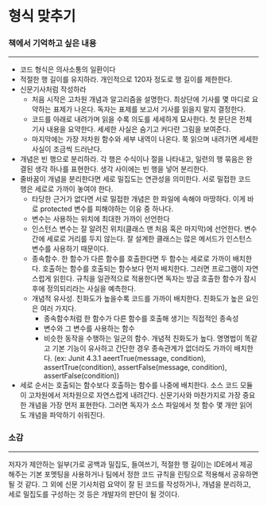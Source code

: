 # 형식 맞추기
### 책에서 기억하고 싶은 내용
---
- 코드 형식은 의사소통의 일환이다
- 적절한 행 길이를 유지하라. 개인적으로 120자 정도로 행 길이를 제한한다.
- 신문기사처럼 작성하라
   - 처음 시작은 고차원 개념과 알고리즘을 설명한다. 최상단에 기사를 몇 마디로 요약하는 표제가 나온다. 독자는 표제를 보고서 기사를 읽을지 말지 결정한다.
   - 코드를 아래로 내려가며 읽을 수록 의도를 세세하게 묘사한다. 첫 문단은 전체 기사 내용을 요약한다. 세세한 사실은 숨기고 커다란 그림을 보여준다.
   - 마지막에는 가장 저차원 함수와 세부 내역이 나온다. 쭉 읽으며 내려가면 세세한 사실이 조금씩 드러난다.
- 개념은 빈 행으로 분리하라. 각 행은 수식이나 절을 나타내고, 일련의 행 묶음은 완결된 생각 하나를 표현한다. 생각 사이에는 빈 행을 넣어 분리한다.
- 줄바꿈이 개념을 분리한다면 세로 밀집도는 연관성을 의미한다. 서로 밀접한 코드 행은 세로로 가까이 놓여야 한다.
   - 타당한 근거가 없다면 서로 밀접한 개념은 한 파일에 속해야 마땅하다. 이게 바로 protected 변수를 피해야하는 이유 중 하나다.
   - 변수는 사용하는 위치에 최대한 가까이 선언한다
   - 인스턴스 변수는 잘 알려진 위치(클래스 맨 처음 혹은 마지막)에 선언한다. 변수 간에 세로로 거리를 두지 않는다. 잘 설계한 클래스는 많은 메서드가 인스턴스 변수를 사용하기 때문이다.
   - 종속함수. 한 함수가 다른 함수를 호출한다면 두 함수는 세로로 가까이 배치한다. 호출하는 함수를 호출되는 함수보다 먼저 배치한다. 그러면 프로그램이 자연스럽게 읽힌다. 규칙을 일관적으로 적용한다면 독자는 방금 호출한 함수가 잠시 후에 정의되리라는 사실을 예측한다.
   - 개념적 유사성. 친화도가 높을수록 코드를 가까이 배치한다. 친화도가 높은 요인은 여러 가지다.
      - 종속함수처럼 한 함수가 다른 함수를 호출해 생기는 직접적인 종속성
      - 변수와 그 변수를 사용하는 함수
      - 비슷한 동작을 수행하는 일군의 함수. 개념적 친화도가 높다. 명명법이 똑같고 기본 기능이 유사하고 간단한 경우 종속관계가 없더라도 가까이 배치한다. (ex: Junit 4.3.1 aeertTrue(message, condition), assertTrue(condition), assertFalse(message, condition), assertFalse(condition))
- 세로 순서는 호출되는 함수보다 호출하는 함수를 나중에 배치한다. 소스 코드 모듈이 고차원에서 저차원으로 자연스럽게 내려간다. 신문기사와 마찬가지로 가장 중요한 개념을 가장 먼저 표현한다. 그러면 독자가 소스 파일에서 첫 함수 몇 개만 읽어도 개념을 파악하기 쉬워진다.

### 소감
---

저자가 제안하는 일부(가로 공백과 밀집도, 들여쓰기, 적절한 행 길이)는 IDE에서 제공해주는 기본 포멧팅을 사용하거나 팀에서 정한 코드 규칙을 린팅으로 적용해서 공유하면 될 것 같다.
그 외에 신문 기사처럼 요약이 잘 된 코드를 작성하거나, 개념을 분리하고, 세로 밀집도를 구성하는 것 등은 개발자의 판단이 될 것이다.